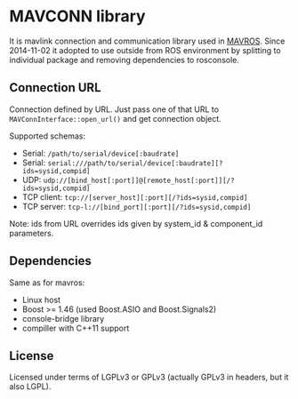 MAVCONN library
===============

It is mavlink connection and communication library used in [MAVROS][mr].
Since 2014-11-02 it adopted to use outside from ROS environment
by splitting to individual package and removing dependencies to rosconsole.


Connection URL
--------------

Connection defined by URL.
Just pass one of that URL to `MAVConnInterface::open_url()` and get connection object.

Supported schemas:

  - Serial: `/path/to/serial/device[:baudrate]`
  - Serial: `serial:///path/to/serial/device[:baudrate][?ids=sysid,compid]`
  - UDP: `udp://[bind_host[:port]]@[remote_host[:port]][/?ids=sysid,compid]`
  - TCP client: `tcp://[server_host][:port][/?ids=sysid,compid]`
  - TCP server: `tcp-l://[bind_port][:port][/?ids=sysid,compid]`

Note: ids from URL overrides ids given by system\_id & component\_id parameters.


Dependencies
------------

Same as for mavros:

  - Linux host
  - Boost >= 1.46 (used Boost.ASIO and Boost.Signals2)
  - console-bridge library
  - compiller with C++11 support


License
-------

Licensed under terms of LGPLv3 or GPLv3
(actually GPLv3 in headers, but it also LGPL).


[mr]: https://github.com/mavlink/mavros

